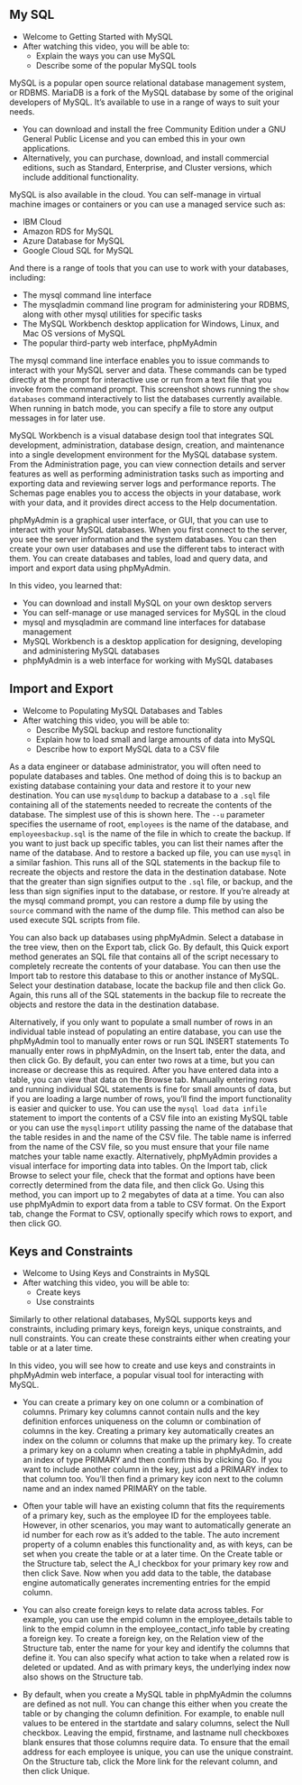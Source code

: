 ## My SQL

- Welcome to Getting Started with MySQL
- After watching this video, you will be able to:
  - Explain the ways you can use MySQL
  - Describe some of the popular MySQL tools

MySQL is a popular open source relational database management system, or RDBMS. MariaDB is a fork of the MySQL database by some of the original developers of MySQL. It’s available to use in a range of ways to suit your needs. 

- You can download and install the free Community Edition under a GNU General Public License and you can embed this in your own applications.
- Alternatively, you can purchase, download, and install commercial editions, such as Standard, Enterprise, and Cluster versions, which include additional functionality.

MySQL is also available in the cloud. You can self-manage in virtual machine images or containers or you can use a managed service such as:
- IBM Cloud
- Amazon RDS for MySQL
- Azure Database for MySQL
- Google Cloud SQL for MySQL

And there is a range of tools that you can use to work with your databases, including:
- The mysql command line interface
- The mysqladmin command line program for administering your RDBMS, along with other mysql utilities for specific tasks
- The MySQL Workbench desktop application for Windows, Linux, and Mac OS versions of MySQL
- The popular third-party web interface, phpMyAdmin

The mysql command line interface enables you to issue commands to interact with your MySQL server and data. These commands can be typed directly at the prompt for interactive use or run from a text file that you invoke from the command prompt. This screenshot shows running the `show databases` command interactively to list the databases currently available. When running in batch mode, you can specify a file to store any output messages in for later use.

MySQL Workbench is a visual database design tool that integrates SQL development, administration, database design, creation, and maintenance into a single development environment for the MySQL database system. From the Administration page, you can view connection details and server features as well as performing administration tasks such as importing and exporting data and reviewing server logs and performance reports. The Schemas page enables you to access the objects in your database, work with your data, and it provides direct access to the Help documentation.

phpMyAdmin is a graphical user interface, or GUI, that you can use to interact with your MySQL databases. When you first connect to the server, you see the server information and the system databases. You can then create your own user databases and use the different tabs to interact with them. You can create databases and tables, load and query data, and import and export data using phpMyAdmin.

In this video, you learned that:
- You can download and install MySQL on your own desktop servers
- You can self-manage or use managed services for MySQL in the cloud
- mysql and mysqladmin are command line interfaces for database management
- MySQL Workbench is a desktop application for designing, developing and administering MySQL databases
- phpMyAdmin is a web interface for working with MySQL databases


## Import and Export 


- Welcome to Populating MySQL Databases and Tables
- After watching this video, you will be able to:
  - Describe MySQL backup and restore functionality
  - Explain how to load small and large amounts of data into MySQL
  - Describe how to export MySQL data to a CSV file

As a data engineer or database administrator, you will often need to populate databases and tables. One method of doing this is to backup an existing database containing your data and restore it to your new destination. You can use `mysqldump` to backup a database to a `.sql` file containing all of the statements needed to recreate the contents of the database. The simplest use of this is shown here. The `--u` parameter specifies the username of root, `employees` is the name of the database, and `employeesbackup.sql` is the name of the file in which to create the backup. If you want to just back up specific tables, you can list their names after the name of the database. And to restore a backed up file, you can use `mysql` in a similar fashion. This runs all of the SQL statements in the backup file to recreate the objects and restore the data in the destination database. Note that the greater than sign signifies output to the `.sql` file, or backup, and the less than sign signifies input to the database, or restore. If you’re already at the mysql command prompt, you can restore a dump file by using the `source` command with the name of the dump file. This method can also be used execute SQL scripts from file.

You can also back up databases using phpMyAdmin. Select a database in the tree view, then on the Export tab, click Go. By default, this Quick export method generates an SQL file that contains all of the script necessary to completely recreate the contents of your database. You can then use the Import tab to restore this database to this or another instance of MySQL. Select your destination database, locate the backup file and then click Go. Again, this runs all of the SQL statements in the backup file to recreate the objects and restore the data in the destination database.

Alternatively, if you only want to populate a small number of rows in an individual table instead of populating an entire database, you can use the phpMyAdmin tool to manually enter rows or run SQL INSERT statements To manually enter rows in phpMyAdmin, on the Insert tab, enter the data, and then click Go. By default, you can enter two rows at a time, but you can increase or decrease this as required. After you have entered data into a table, you can view that data on the Browse tab. Manually entering rows and running individual SQL statements is fine for small amounts of data, but if you are loading a large number of rows, you’ll find the import functionality is easier and quicker to use. You can use the `mysql load data infile` statement to import the contents of a CSV file into an existing MySQL table or you can use the `mysqlimport` utility passing the name of the database that the table resides in and the name of the CSV file. The table name is inferred from the name of the CSV file, so you must ensure that your file name matches your table name exactly. Alternatively, phpMyAdmin provides a visual interface for importing data into tables. On the Import tab, click Browse to select your file, check that the format and options have been correctly determined from the data file, and then click Go. Using this method, you can import up to 2 megabytes of data at a time. You can also use phpMyAdmin to export data from a table to CSV format. On the Export tab, change the Format to CSV, optionally specify which rows to export, and then click GO.


## Keys and Constraints

- Welcome to Using Keys and Constraints in MySQL
- After watching this video, you will be able to:
  - Create keys
  - Use constraints

Similarly to other relational databases, MySQL supports keys and constraints, including primary keys, foreign keys, unique constraints, and null constraints. You can create these constraints either when creating your table or at a later time. 

In this video, you will see how to create and use keys and constraints in phpMyAdmin web interface, a popular visual tool for interacting with MySQL.

- You can create a primary key on one column or a combination of columns. Primary key columns cannot contain nulls and the key definition enforces uniqueness on the column or combination of columns in the key. Creating a primary key automatically creates an index on the column or columns that make up the primary key. To create a primary key on a column when creating a table in phpMyAdmin, add an index of type PRIMARY and then confirm this by clicking Go. If you want to include another column in the key, just add a PRIMARY index to that column too. You’ll then find a primary key icon next to the column name and an index named PRIMARY on the table.

- Often your table will have an existing column that fits the requirements of a primary key, such as the employee ID for the employees table. However, in other scenarios, you may want to automatically generate an id number for each row as it’s added to the table. The auto increment property of a column enables this functionality and, as with keys, can be set when you create the table or at a later time. On the Create table or the Structure tab, select the A_I checkbox for your primary key row and then click Save. Now when you add data to the table, the database engine automatically generates incrementing entries for the empid column.

- You can also create foreign keys to relate data across tables. For example, you can use the empid column in the employee_details table to link to the empid column in the employee_contact_info table by creating a foreign key. To create a foreign key, on the Relation view of the Structure tab, enter the name for your key and identify the columns that define it. You can also specify what action to take when a related row is deleted or updated. And as with primary keys, the underlying index now also shows on the Structure tab.

- By default, when you create a MySQL table in phpMyAdmin the columns are defined as not null. You can change this either when you create the table or by changing the column definition. For example, to enable null values to be entered in the startdate and salary columns, select the Null checkbox. Leaving the empid, firstname, and lastname null checkboxes blank ensures that those columns require data. To ensure that the email address for each employee is unique, you can use the unique constraint. On the Structure tab, click the More link for the relevant column, and then click Unique.

